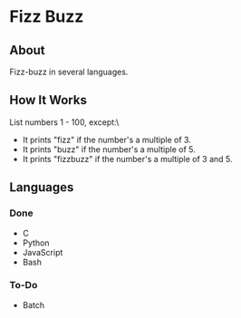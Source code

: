 # Fizz Buzz
## About
Fizz-buzz in several languages.
## How It Works
List numbers 1 - 100, except:\
- It prints "fizz" if the number's a multiple of 3.
- It prints "buzz" if the number's a multiple of 5.
- It prints "fizzbuzz" if the number's a multiple of 3 and 5.
## Languages
### Done
- C
- Python
- JavaScript
- Bash
### To-Do
- Batch

